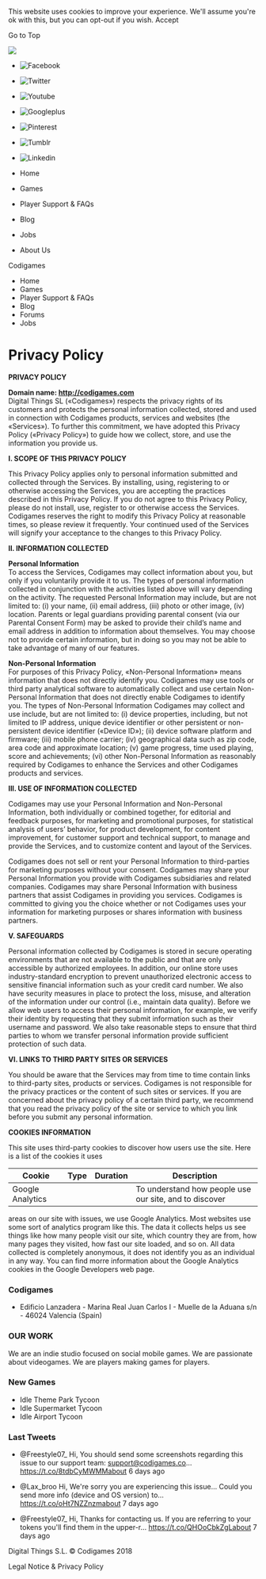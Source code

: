 This website uses cookies to improve your experience. We'll assume you're ok
with this, but you can opt-out if you wish. Accept

Go to Top

![](http://codigames.com/wp-content/uploads/2018/03/new_logo_2018-1.png)

  * ![Facebook](http://codigames.com/wp-content/themes/nevada-new/images/icons/social/black/facebook.png)
  * ![Twitter](http://codigames.com/wp-content/themes/nevada-new/images/icons/social/black/twitter.png)
  * ![Youtube](http://codigames.com/wp-content/themes/nevada-new/images/icons/social/black/youtube.png)
  * ![Googleplus](http://codigames.com/wp-content/themes/nevada-new/images/icons/social/black/google_plus.png)
  * ![Pinterest](http://codigames.com/wp-content/themes/nevada-new/images/icons/social/black/pinterest.png)
  * ![Tumblr](http://codigames.com/wp-content/themes/nevada-new/images/icons/social/black/tumblr.png)
  * ![Linkedin](http://codigames.com/wp-content/themes/nevada-new/images/icons/social/black/linkedin.png)

  * Home 
  * Games 
  * Player Support & FAQs 
  * Blog 
  * Jobs 
  * About Us 

Codigames

  * Home
  * Games
  * Player Support & FAQs
  * Blog
  * Forums
  * Jobs

#  Privacy Policy

**PRIVACY POLICY**

**Domain name:  http://codigames.com**  
Digital Things SL («Codigames») respects the privacy rights of its customers
and protects the personal information collected, stored and used in connection
with Codigames products, services and websites (the «Services»). To further
this commitment, we have adopted this Privacy Policy («Privacy Policy») to
guide how we collect, store, and use the information you provide us.

**I. SCOPE OF THIS PRIVACY POLICY**

This Privacy Policy applies only to personal information submitted and
collected through the Services. By installing, using, registering to or
otherwise accessing the Services, you are accepting the practices described in
this Privacy Policy. If you do not agree to this Privacy Policy, please do not
install, use, register to or otherwise access the Services. Codigames reserves
the right to modify this Privacy Policy at reasonable times, so please review
it frequently. Your continued used of the Services will signify your
acceptance to the changes to this Privacy Policy.

**II. INFORMATION COLLECTED**

**Personal Information**  
To access the Services, Codigames may collect information about you, but only
if you voluntarily provide it to us. The types of personal information
collected in conjunction with the activities listed above will vary depending
on the activity. The requested Personal Information may include, but are not
limited to: (i) your name, (ii) email address, (iii) photo or other image,
(iv) location. Parents or legal guardians providing parental consent (via our
Parental Consent Form) may be asked to provide their child’s name and email
address in addition to information about themselves. You may choose not to
provide certain information, but in doing so you may not be able to take
advantage of many of our features.

**Non-Personal Information**  
For purposes of this Privacy Policy, «Non-Personal Information» means
information that does not directly identify you. Codigames may use tools or
third party analytical software to automatically collect and use certain Non-
Personal Information that does not directly enable Codigames to identify you.
The types of Non-Personal Information Codigames may collect and use include,
but are not limited to: (i) device properties, including, but not limited to
IP address, unique device identifier or other persistent or non-persistent
device identifier («Device ID»); (ii) device software platform and firmware;
(iii) mobile phone carrier; (iv) geographical data such as zip code, area code
and approximate location; (v) game progress, time used playing, score and
achievements; (vi) other Non-Personal Information as reasonably required by
Codigames to enhance the Services and other Codigames products and services.

**III. USE OF INFORMATION COLLECTED**

Codigames may use your Personal Information and Non-Personal Information, both
individually or combined together, for editorial and feedback purposes, for
marketing and promotional purposes, for statistical analysis of users’
behavior, for product development, for content improvement, for customer
support and technical support, to manage and provide the Services, and to
customize content and layout of the Services.

Codigames does not sell or rent your Personal Information to third-parties for
marketing purposes without your consent. Codigames may share your Personal
Information you provide with Codigames subsidiaries and related companies.
Codigames may share Personal Information with business partners that assist
Codigames in providing you services. Codigames is committed to giving you the
choice whether or not Codigames uses your information for marketing purposes
or shares information with business partners.

**V. SAFEGUARDS**

Personal information collected by Codigames is stored in secure operating
environments that are not available to the public and that are only accessible
by authorized employees. In addition, our online store uses industry-standard
encryption to prevent unauthorized electronic access to sensitive financial
information such as your credit card number. We also have security measures in
place to protect the loss, misuse, and alteration of the information under our
control (i.e., maintain data quality). Before we allow web users to access
their personal information, for example, we verify their identity by
requesting that they submit information such as their username and password.
We also take reasonable steps to ensure that third parties to whom we transfer
personal information provide sufficient protection of such data.

**VI. LINKS TO THIRD PARTY SITES OR SERVICES**

You should be aware that the Services may from time to time contain links to
third-party sites, products or services. Codigames is not responsible for the
privacy practices or the content of such sites or services. If you are
concerned about the privacy policy of a certain third party, we recommend that
you read the privacy policy of the site or service to which you link before
you submit any personal information.

**COOKIES INFORMATION**

This site uses third-party cookies to discover how users use the site. Here is
a list of the cookies it uses

Cookie| Type| Duration| Description  
---|---|---|---  
Google Analytics| | | To understand how people use our site, and to discover
areas on our site with issues, we use Google Analytics. Most websites use some
sort of analytics program like this. The data it collects helps us see things
like how many people visit our site, which country they are from, how many
pages they visited, how fast our site loaded, and so on. All data collected is
completely anonymous, it does not identify you as an individual in any way.
You can find morre information about the Google Analytics cookies in the
Google Developers web page.  
  

### Codigames

  * Edificio Lanzadera - Marina Real Juan Carlos I - Muelle de la Aduana s/n - 46024 Valencia (Spain)

### OUR WORK

We are an indie studio focused on social mobile games. We are passionate about
videogames. We are players making games for players.

### New Games

  * Idle Theme Park Tycoon
  * Idle Supermarket Tycoon
  * Idle Airport Tycoon

### Last Tweets

  * @Freestyle07_ Hi, You should send some screenshots regarding this issue to our support team: support@codigames.co… https://t.co/8tdbCyMWMMabout 6 days ago

  * @Lax_broo Hi, We're sorry you are experiencing this issue... Could you send more info (device and OS version) to… https://t.co/oHt7NZZnzmabout 7 days ago

  * @Freestyle07_ Hi, Thanks for contacting us. If you are referring to your tokens you'll find them in the upper-r… https://t.co/QHOoCbkZgLabout 7 days ago

Digital Things S.L. © Codigames 2018

Legal Notice & Privacy Policy

